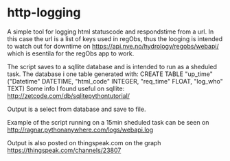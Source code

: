 http-logging
============

A simple tool for logging html statuscode and respondstime from a url. In this case the url is a list of keys used in regObs, thus the looging is intended to watch out for downtime on https://api.nve.no/hydrology/regobs/webapi/ which is esentila for the regObs app to work.

The script saves to a sqllite database and is intended to run as a sheduled task. The database i one table generated with: CREATE TABLE "up_time" ("Datetime" DATETIME, "html_code" INTEGER, "req_time" FLOAT, "log_who" TEXT) Some info I found useful on sqllite: http://zetcode.com/db/sqlitepythontutorial/

Output is a select from database and save to file.

Example of the script running on a 15min sheduled task can be seen on http://ragnar.pythonanywhere.com/logs/webapi.log

Output is also posted on thingspeak.com on the graph https://thingspeak.com/channels/23807




